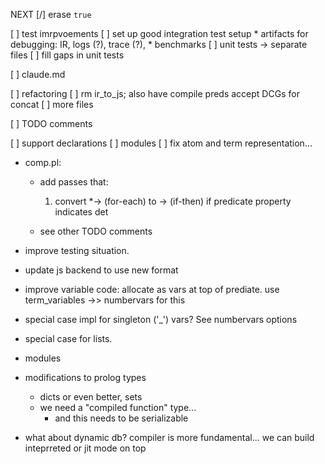NEXT
[/] erase `true`

[ ] test imrpvoements
	[ ] set up good integration test setup
		* artifacts for debugging: IR, logs (?), trace (?),
		* benchmarks
	[ ] unit tests -> separate files
	[ ] fill gaps in unit tests

[ ] claude.md

[ ] refactoring
	[ ] rm ir_to_js; also have compile preds accept DCGs for concat
	[ ] more files

[ ] TODO comments

[ ] support declarations
[ ] modules
[ ] fix atom and term representation...

- comp.pl:
	- add passes that:
		1. convert *-> (for-each) to -> (if-then) if predicate property indicates det

	- see other TODO comments

- improve testing situation.
- update js backend to use new format
- improve variable code: allocate as vars at top of prediate. use\
  term_variables ->> numbervars for this
- special case impl for singleton ('_') vars? See numbervars options
- special case for lists.
- modules

- modifications to prolog types
	- dicts or even better, sets
	- we need a "compiled function" type...
		- and this needs to be serializable

- what about dynamic db? compiler is more fundamental... we can build
  inteprreted or jit mode on top
